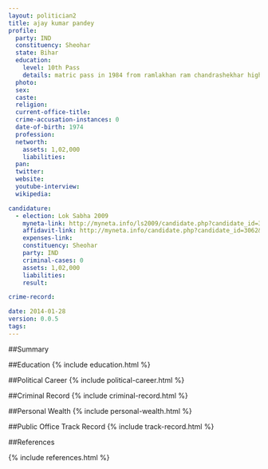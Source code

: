 ```yaml
---
layout: politician2
title: ajay kumar pandey
profile: 
  party: IND
  constituency: Sheohar
  state: Bihar
  education: 
    level: 10th Pass
    details: matric pass in 1984 from ramlakhan ram chandrashekhar high school lalgarh bihar vidyalaya pariksha samiti patna bihar
  photo: 
  sex: 
  caste: 
  religion: 
  current-office-title: 
  crime-accusation-instances: 0
  date-of-birth: 1974
  profession: 
  networth: 
    assets: 1,02,000
    liabilities: 
  pan: 
  twitter: 
  website: 
  youtube-interview: 
  wikipedia: 

candidature: 
  - election: Lok Sabha 2009
    myneta-link: http://myneta.info/ls2009/candidate.php?candidate_id=3062
    affidavit-link: http://myneta.info/candidate.php?candidate_id=3062&scan=original
    expenses-link: 
    constituency: Sheohar 
    party: IND
    criminal-cases: 0
    assets: 1,02,000
    liabilities: 
    result:  

crime-record: 

date: 2014-01-28
version: 0.0.5
tags: 
---
```

##Summary


##Education
{% include education.html %}


##Political Career
{% include political-career.html %}


##Criminal Record
{% include criminal-record.html %}


##Personal Wealth
{% include personal-wealth.html %}


##Public Office Track Record
{% include track-record.html %}


##References


{% include references.html %}